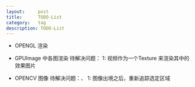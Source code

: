 ```yaml
---
layout:     post
title:      TODO-List
category:   tag
description: TODO-List
---
```







 


* OPENGL 渲染


* GPUImage 中各图渲染
待解决问题：
1: 视频作为一个Texture 来渲染其中的效果图片

* OPENCV  图像
待解决问题：、
1: 图像出境之后，重新追踪选定区域